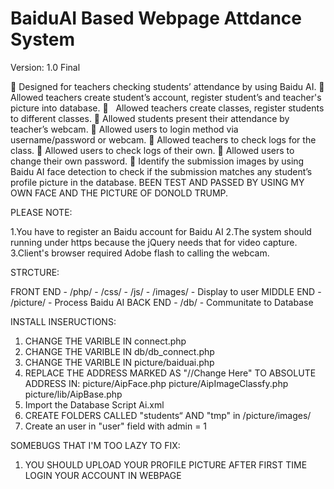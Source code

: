# BaiduAI Based Webpage Attdance System
Version: 1.0 Final

    Designed for teachers checking students’ attendance by using Baidu AI.
    Allowed teachers create student’s account, register student’s and teacher's picture into database.
    Allowed teachers create classes, register students to different classes.
    Allowed students present their attendance by teacher’s webcam.
    Allowed users to login method via username/password or webcam.
    Allowed teachers to check logs for the class.
    Allowed users to check logs of their own.
    Allowed users to change their own password.
    Identify the submission images by using Baidu AI face detection to check if the submission matches any student’s profile picture in the database. BEEN TEST AND PASSED BY USING MY OWN FACE AND THE PICTURE OF DONOLD TRUMP. 

PLEASE NOTE:

1.You have to register an Baidu account for Baidu AI
2.The system should running under https because the jQuery needs that for video capture.
3.Client's browser required Adobe flash to calling the webcam.

STRCTURE:

FRONT END - /php/ 
          - /css/
          - /js/
          - /images/ - Display to user
MIDDLE END - /picture/ - Process Baidu AI
BACK END - /db/ - Communitate to Database

INSTALL INSERUCTIONS:

1. CHANGE THE VARIBLE IN connect.php
2. CHANGE THE VARIBLE IN db/db_connect.php
3. CHANGE THE VARIBLE IN picture/baiduai.php
4. REPLACE THE ADDRESS MARKED AS "//Change Here" TO ABSOLUTE ADDRESS  IN:
    picture/AipFace.php
    picture/AipImageClassfy.php
    picture/lib/AipBase.php
5. Import the Database Script Ai.xml
6. CREATE FOLDERS CALLED "students“ AND "tmp" in /picture/images/
7. Create an user in "user" field with admin = 1


SOMEBUGS THAT I'M TOO LAZY TO FIX:
1. YOU SHOULD UPLOAD YOUR PROFILE PICTURE AFTER FIRST TIME LOGIN YOUR ACCOUNT IN WEBPAGE

